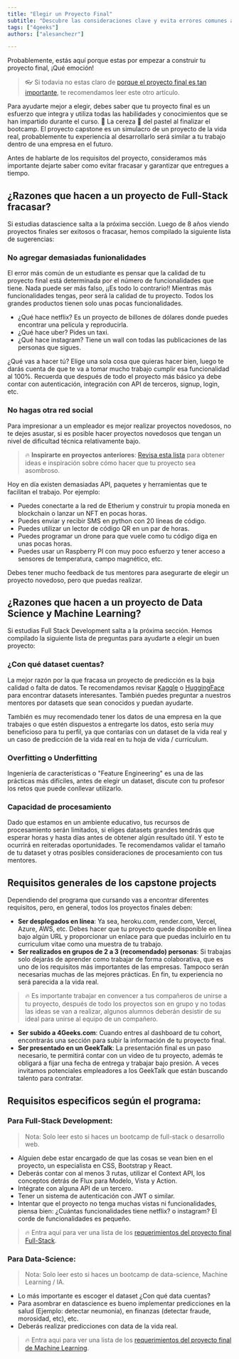 ```yaml
---
title: "Elegir un Proyecto Final"
subtitle: "Descubre las consideraciones clave y evita errores comunes al elegir tu proyecto final. Aprende de estos consejos experimentados para asegurar el éxito en tu trayectoria de proyecto."
tags: ["4geeks"]
authors: ["alesanchezr"]

---
```


Probablemente, estás aquí porque estas por empezar a construir tu proyecto final, ¡Qué emoción!

> 👓 Si todavia no estas claro de [porque el proyecto final es tan importante](https://4geeks.com/es/lesson/porque-construir-un-proyecto-final), te recomendamos leer este otro artículo.

Para ayudarte mejor a elegir, debes saber que tu proyecto final es un esfuerzo que integra y utiliza todas las habilidades y conocimientos que se han impartido durante el curso. 🍒 La cereza 🍰 del pastel al finalizar el bootcamp. 
El proyecto capstone es un simulacro de un proyecto de la vida real, probablemente tu experiencia al desarrollarlo será similar a tu trabajo dentro de una empresa en el futuro.

Antes de hablarte de los requisitos del proyecto, consideramos más importante dejarte saber como evitar fracasar y garantizar que entregues a tiempo.

## ¿Razones que hacen a un proyecto de Full-Stack fracasar?

Si estudias datascience salta a la próxima sección. Luego de 8 años viendo proyectos finales ser exitosos o fracasar, hemos compilado la siguiente lista de sugerencias:

### No agregar demasiadas funionalidades

El error más común de un estudiante es pensar que la calidad de tu proyecto final está determinada por el número de funcionalidades que tiene. Nada puede ser más falso, ¡¡Es todo lo contrario!! Mientras más funcionalidades tengas, peor será la calidad de tu proyecto. Todos los grandes productos tienen solo unas pocas funcionalidades.

- ¿Qué hace netflix? Es un proyecto de billones de dólares donde puedes encontrar una película y reproducirla.
- ¿Qué hace uber? Pides un taxi.
- ¿Qué hace instagram? Tiene un wall con todas las publicaciones de las personas que sigues.

¿Qué vas a hacer tú? Elige una sola cosa que quieras hacer bien, luego te darás cuenta de que te va a tomar mucho trabajo cumplir esa funcionalidad al 100%. Recuerda que después de todo el proyecto más básico ya debe contar con autenticación, integración con API de terceros, signup, login, etc.

### No hagas otra red social

Para impresionar a un empleador es mejor realizar proyectos novedosos, no te dejes asustar, si es posible hacer proyectos novedosos que tengan un nivel de dificultad técnica relativamente bajo. 

> 🔥 **Inspirarte en proyectos anteriores**: [Revisa esta lista](https://4geeksacademy.com/es/alumnos-y-proyectos?lang=es) para obtener ideas e inspiración sobre cómo hacer que tu proyecto sea asombroso.

Hoy en día existen demasiadas API, paquetes y herramientas que te facilitan el trabajo. Por ejemplo:

- Puedes conectarte a la red de Etherium y construir tu propia moneda en blockchain o lanzar un NFT en pocas horas.
- Puedes enviar y recibir SMS en python con 20 líneas de código.
- Puedes utilizar un lector de código QR en un par de horas.
- Puedes programar un drone para que vuele como tu código diga en unas pocas horas.
- Puedes usar un Raspberry PI con muy poco esfuerzo y tener acceso a sensores de temperatura, campo magnético, etc.

Debes tener mucho feedback de tus mentores para asegurarte de elegir un proyecto novedoso, pero que puedas realizar.

## ¿Razones que hacen a un proyecto de Data Science y Machine Learning?

Si estudias Full Stack Development salta a la próxima sección. Hemos compilado la siguiente lista de preguntas para ayudarte a elegir un buen proyecto:

### ¿Con qué dataset cuentas? 

La mejor razón por la que fracasa un proyecto de predicción es la baja calidad o falta de datos. Te recomendamos revisar [Kaggle](https://www.kaggle.com/datasets) o [HuggingFace](https://huggingface.co/) para encontrar datasets interesantes. También puedes preguntar a nuestros mentores por datasets que sean conocidos y puedan ayudarte. 

También es muy recomendado tener los datos de una empresa en la que trabajes o que estén dispuestos a entregarte los datos, esto sería muy beneficioso para tu perfil, ya que contarías con un dataset de la vida real y un caso de predicción de la vida real en tu hoja de vida / currículum.

### Overfitting o Underfitting

Ingeniería de características o "Feature Engineering" es una de las prácticas más difíciles, antes de elegir un dataset, discute con tu profesor los retos que puede conllevar utilizarlo.

### Capacidad de procesamiento

Dado que estamos en un ambiente educativo, tus recursos de procesamiento serán limitados, si eliges datasets grandes tendrás que esperar horas y hasta días antes de obtener algún resultado útil. Y esto te ocurrirá en reiteradas oportunidades. Te recomendamos validar el tamaño de tu dataset y otras posibles consideraciones de procesamiento con tus mentores.

## Requisitos generales de los capstone projects

Dependiendo del programa que cursando vas a encontrar diferentes requisitos, pero, en general, todos los proyectos finales deben:

- **Ser desplegados en línea**: Ya sea, heroku.com, render.com, Vercel, Azure, AWS, etc. Debes hacer que tu proyecto quede disponible en línea bajo algún URL y proporcionar un enlace para que puedas incluirlo en tu curriculum vitae como una muestra de tu trabajo.
- **Ser realizados en grupos de 2 a 3 (recomendado) personas**: Si trabajas solo dejarás de aprender como trabajar de forma colaborativa, que es uno de los requisitos más importantes de las empresas. Tampoco serán necesarias muchas de las mejores prácticas. En fin, tu experiencia no será parecida a la vida real.

> 🔥 Es importante trabajar en convencer a tus compañeros de unirse a tu proyecto, después de todo los proyectos son en grupo y no todas las ideas se van a realizar, algunos alumnos deberán desistir de su ideal para unirse al equipo de un compañero.

- **Ser subido a 4Geeks.com**: Cuando entres al dashboard de tu cohort, encontrarás una sección para subir la información de tu proyecto final.
- **Ser presentado en un GeekTalk**: La presentación final es un paso necesario, te permitirá contar con un video de tu proyecto, además te obligará a fijar una fecha de entrega y trabajar bajo presión. A veces invitamos potenciales empleadores a los GeekTalk que están buscando talento para contratar.

## Requisitos especificos según el programa:

### Para Full-Stack Development: 

> Nota: Solo leer esto si haces un bootcamp de full-stack o desarrollo web.

- Alguien debe estar encargado de que las cosas se vean bien en el proyecto, un especialista en CSS, Bootstrap y React.
- Deberás contar con al menos 3 rutas, utilizar el Context API, los conceptos detrás de Flux para Modelo, Vista y Action.
- Intégrate con alguna API de un tercero.
- Tener un sistema de autenticación con JWT o similar.
- Intentar que el proyecto no tenga muchas vistas ni funcionalidades, piensa bien: ¿Cuántas funcionalidades tiene netflix? o instagram? El corde de funcionalidades es pequeño.

> 🔥 Entra aquí para ver una lista de los [requerimientos del proyecto final Full-Stack](https://4geeks.com/es/interactive-coding-tutorial/full-stack-project-stories-and-wireframes-es).

### Para Data-Science: 

> Nota: Solo leer esto si haces un bootcamp de data-science, Machine Learning / IA.

- Lo más importante es escoger el dataset ¿Con qué data cuentas?
- Para asombrar en datascience es bueno implementar predicciones en la salud (Ejemplo: detectar neumonia), en finanzas (detectar fraude, morosidad, etc), etc.
- Deberás realizar predicciones con data de la vida real.

> 🔥 Entra aqui para ver una lista de los [requerimientos del proyecto final de Machine Learning](https://4geeks.com/es/interactive-coding-tutorial/proyecto-final-machine-learning).
